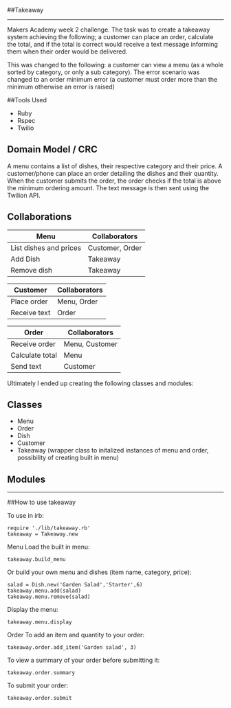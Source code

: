 ##Takeaway
_____________________

Makers Academy week 2 challenge. The task was to create a takeaway system achieving the following; a customer can place an order, calculate the total, and if the total is correct would receive a text message informing them when their order would be delivered.

This was changed to the following: a customer can view a menu (as a whole sorted by category, or only a sub category). The error scenario was changed to an order minimum error (a customer must order more than the minimum otherwise an error is raised)

##Tools Used
* Ruby
* Rspec
* Twilio


## Domain Model / CRC

A menu contains a list of dishes, their respective category and their price.
A customer/phone can place an order detailing the dishes and their quantity.
When the customer submits the order, the order checks if the total is above the minimum ordering amount.
The text message is then sent using the Twilion API.

Collaborations
--------------

Menu                    | Collaborators
------------------------|-------------------
List dishes and prices  | Customer, Order
Add Dish                | Takeaway
Remove dish             | Takeaway


Customer                | Collaborators
------------------------|-------------------
Place order             | Menu, Order
Receive text            | Order

Order                   | Collaborators
------------------------|--------------------
Receive order           | Menu, Customer
Calculate total         | Menu
Send text               | Customer


Ultimately I ended up creating the following classes and modules:

Classes
-------

* Menu
* Order
* Dish
* Customer
* Takeaway (wrapper class to initalized instances of menu and order, possibility of creating built in menu)

Modules
-------

___________________________

##How to use takeaway

To use in irb:
```shell
require './lib/takeaway.rb'
takeaway = Takeaway.new
```
Menu
Load the built in menu:
```shell
takeaway.build_menu
```
Or build your own menu and dishes (item name, category, price):
```shell
salad = Dish.new('Garden Salad','Starter',6)
takeaway.menu.add(salad)
takeaway.menu.remove(salad)
```
Display the menu:
```shell
takeaway.menu.display
```

Order
To add an item and quantity to your order:
```shell
takeaway.order.add_item('Garden salad', 3)
```
To view a summary of your order before submitting it:
```shell
takeaway.order.summary
```
To submit your order:
```shell
takeaway.order.submit
```






